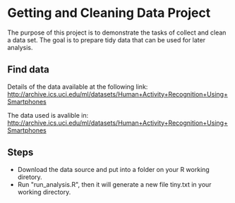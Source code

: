 # Getting and Cleaning Data Project

The purpose of this project is to demonstrate the tasks of collect and clean a data set. The goal is to prepare tidy data that can be used for later analysis. 

## Find data
Details of the data available at the following link:
http://archive.ics.uci.edu/ml/datasets/Human+Activity+Recognition+Using+Smartphones

The data used is avalible in:
http://archive.ics.uci.edu/ml/datasets/Human+Activity+Recognition+Using+Smartphones

## Steps
* Download the data source and put into a folder on your R working diretory.
* Run "run_analysis.R", then it will generate a new file tiny.txt in your working directory.
